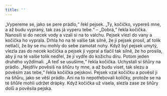 ```yaml
---
title: ''
---
```


„Vypereme se, jako se pere prádlo,“ řekl pejsek. „Ty, kočičko, vypereš mne, a až budu vypraný, tak zas já vyperu tebe.“ – „Dobrá,“ řekla kočička. Nanosili si do necek vody a vzali si na to valchu. Pejsek vlezl do vany a kočička ho vyprala. Drhla ho na té valše tak silně, že ji pejsek prosil, ať tolik netlačí, že by se mu mohly do sebe zamotat nohy. Když byl pejsek umytý, vlezla zas do necek kočička a pejsek ji vypral a tlačil tak silně, že ho prosila, aby ji na té valše tolik nedřel, že jí vydře do kožichu díru. Potom jeden druhého vyždímali. „A teď se usušíme,“ řekla kočička. Uchystali si šňůry na prádlo. „Nejdřív pověsíš na šňůru ty mne, a až budu viset, tak slezu a pověsím zas tebe,“ řekla kočička pejskovi. Pejsek vzal kočičku a pověsil ji na šňůru, jako se věší prádlo. Ani na to nepotřebovali kolíčky, protože se na té šňůře mohli udržet drápky. Když kočička už visela, slezla zase ze šňůry dolů a pověsila pejska.
